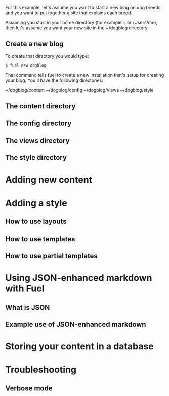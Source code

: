 
For this example, let's assume you want to start a new blog on dog breeds and you want to put together a site that explains each breed.

Assuming you start in your home directory (for example ~ or /Users/me), then let's assume you want your new site in the ~/dogblog directory.

## Create a new blog

To create that directory you would type:
```shell
$ fuel new dogblog
```
That command tells fuel to create a new installation that's setup for creating your blog.  You'll have the following directories:

~/dogblog/content
~/dogblog/config
~/dogblog/views
~/dogblog/style

## The content directory

## The config directory

## The views directory

## The style directory

# Adding new content

# Adding a style

## How to use layouts

## How to use templates

## How to use partial templates

# Using JSON-enhanced markdown with Fuel

## What is JSON

## Example use of JSON-enhanced markdown

# Storing your content in a database

# Troubleshooting

## Verbose mode

